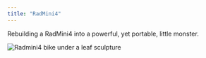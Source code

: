 ```yaml
---
title: "RadMini4"
---
```


Rebuilding a RadMini4 into a powerful, yet portable, little monster.

![Radmini4 bike under a leaf sculpture](<2023-06-23 13.06.36.jpg> "Lookin sharp!")

